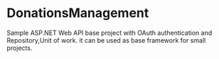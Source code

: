 # DonationsManagement
Sample ASP.NET Web API base project with OAuth authentication and Repository,Unit of work. it can be used as base framework for small projects. 
